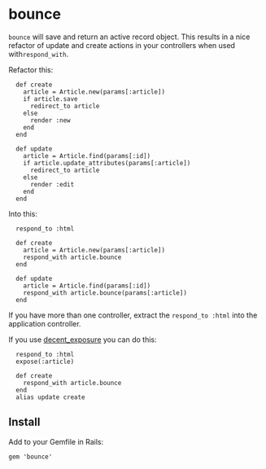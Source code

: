 bounce
======

  `bounce` will save and return an active record object. This results in a nice refactor of update and create actions in your controllers when used with`respond_with`.

  Refactor this:

      def create
        article = Article.new(params[:article])
        if article.save
          redirect_to article
        else
          render :new
        end
      end

      def update
        article = Article.find(params[:id])
        if article.update_attributes(params[:article])
          redirect_to article
        else
          render :edit
        end
      end

  Into this:

      respond_to :html

      def create
        article = Article.new(params[:article])
        respond_with article.bounce
      end

      def update
        article = Article.find(params[:id])
        respond_with article.bounce(params[:article])
      end

  If you have more than one controller, extract the `respond_to :html` into the application controller.

  If you use [decent_exposure](https://github.com/voxdolo/decent_exposure) you can do this:

      respond_to :html
      expose(:article)

      def create
        respond_with article.bounce
      end
      alias update create


Install
-------

Add to your Gemfile in Rails:

    gem 'bounce'
